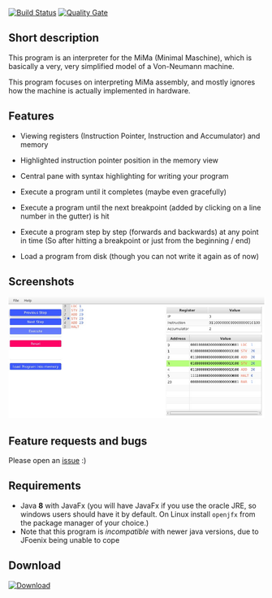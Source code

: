 [![Build Status](http://ci.ialistannen.de/buildStatus/icon?job=MiMaInterpreter)](http://ci.ialistannen.de/job/MiMaInterpreter/)
[![Quality Gate](https://sonarcloud.io/api/project_badges/measure?project=MiMaInterpreter&metric=alert_status)](https://sonarcloud.io/dashboard?id=MiMaInterpreter)

## Short description
This program is an interpreter for the MiMa (Minimal Maschine),
which is basically a very, very simplified model of a Von-Neumann machine.

This program focuses on interpreting MiMa assembly,
and mostly ignores how the machine is actually implemented in hardware.

## Features
* Viewing registers (Instruction Pointer, Instruction and Accumulator) and memory
* Highlighted instruction pointer position in the memory view
* Central pane with syntax highlighting for writing your program
* Execute a program until it completes (maybe even gracefully)
* Execute a program until the next breakpoint (added by clicking on a line number in the gutter) is hit
* Execute a program step by step (forwards and backwards) at any point in time
  (So after hitting a breakpoint or just from the beginning / end)

* Load a program from disk (though you can not write it again as of now)

## Screenshots
![Program screenshot](/images/Main_screen.jpg?raw=true "The main program screen")

## Feature requests and bugs
Please open an [issue](https://github.com/I-Al-Istannen/MiMaInterpreter/issues/new/new) :)

## Requirements
* Java **8** with JavaFx (you will have JavaFx if you use the oracle JRE, so windows users should have it by default.
  On Linux install `openjfx` from the package manager of your choice.)
* Note that this program is *incompatible* with newer java versions, due to JFoenix being unable to cope

## Download
[![Download](https://media-elerium.cursecdn.com/attachments/202/434/jenkins.png)](http://ci.ialistannen.de/job/MiMaInterpreter/)
